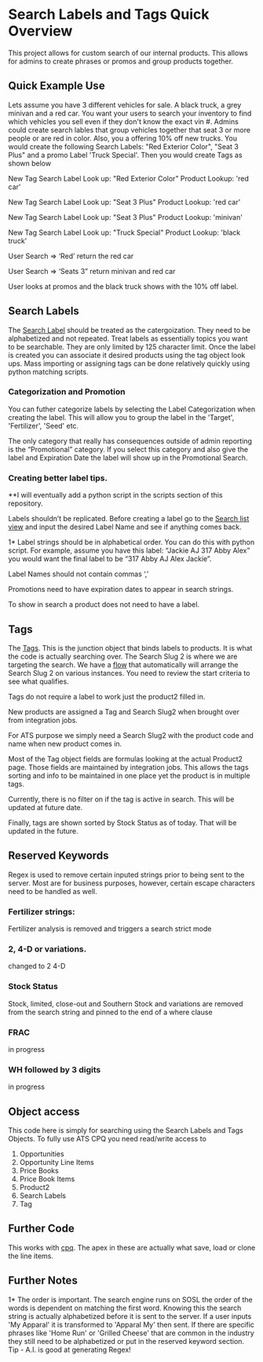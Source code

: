 # Search Labels and Tags Quick Overview

This project allows for custom search of our internal products. This allows for admins to create phrases or promos and group products together. 

## Quick Example Use 
Lets assume you have 3 different vehicles for sale.  A black truck, a grey minivan and a red car. You want your users to search your inventory to find which vehicles you sell even if they don't know the exact vin #. Admins could create search lables that group vehicles together that seat 3 or more people or are red in color. Also, you a offering 10% off new trucks. You would create the following Search Labels: "Red Exterior Color", "Seat 3 Plus" and a promo Label 'Truck Special'.  Then you would create Tags as shown below

New Tag Search Label Look up: "Red Exterior Color" Product Lookup: 'red car'

New Tag Search Label Look up: "Seat 3 Plus" Product Lookup: 'red car'

New Tag Search Label Look up: "Seat 3 Plus" Product Lookup: 'minivan'

New Tag Search Label Look up: "Truck Special" Product Lookup: 'black truck'

User Search => ‘Red’ return the red car

User Search => ‘Seats 3” return minivan and red car

User looks at promos and the black truck shows with the 10% off label. 

## Search Labels
The [Search Label](https://advancedturf.lightning.force.com/lightning/setup/ObjectManager/01I6T000002uYCd/Details/view) should be treated as the catergoization. They need to be alphabetized and not repeated. Treat labels as essentially topics you want to be searchable. They are only limited by 125 character limit. Once the label is created you can associate it desired products using the tag object look ups. Mass importing or assigning tags can be done relatively quickly using python matching scripts. 


### Categorization and Promotion
You can futher categorize labels by selecting the Label Categorization when creating the label. This will allow you to group the label in the 'Target', 'Fertilizer', 'Seed' etc. 

The only category that really has consequences outside of admin reporting is the “Promotional” category. If you select this category and also give the label and Expiration Date the label will show up in the Promotional Search. 

### Creating better label tips. 
**I will eventually add a python script in the scripts section of this repository. 

Labels shouldn’t be replicated. Before creating a label go to the [Search list view](https://advancedturf.lightning.force.com/lightning/o/Search_Label__c/list?filterName=00B6T000007TReVUAW) and input the desired Label Name and see if anything comes back. 

1* Label strings should be in alphabetical order. You can do this with python script. For example, assume you have this label: “Jackie AJ 317 Abby Alex” you would want the final label to be “317 Abby AJ Alex Jackie”.

Label Names should not contain commas ‘,’

Promotions need to have expiration dates to appear in search strings. 

To show in search a product does not need to have a label. 

## Tags
The [Tags](https://advancedturf.lightning.force.com/lightning/setup/ObjectManager/01I6T000002uYCs/Details/view). This is the junction object that binds labels to products. It is what the code is actually searching over. The Search Slug 2 is where we are targeting the search. We have a [flow](https://advancedturf.lightning.force.com/builder_platform_interaction/flowBuilder.app?flowId=301VH000001Gk9ZYAS) that automatically will arrange the Search Slug 2 on various instances. You need to review the start criteria to see what qualifies. 

Tags do not require a label to work just the product2 filled in. 

New products are assigned a Tag and Search Slug2 when brought over from integration jobs. 

For ATS purpose we simply need a Search Slug2 with the product code and name when new product comes in. 

Most of the Tag object fields are formulas looking at the actual Product2 page. Those fields are maintained by integration jobs. This allows the tags sorting and info to be maintained in one place yet the product is in multiple tags. 

Currently, there is no filter on if the tag is active in search. This will be updated at future date. 

Finally, tags are shown sorted by Stock Status as of today. That will be updated in the future. 

## Reserved Keywords

Regex is used to remove certain inputed strings prior to being sent to the server. Most are for business purposes, however, certain escape characters need to be handled as well. 

### Fertilizer strings: 
Fertilizer analysis is removed and triggers a search strict mode
### 2, 4-D or variations. 
changed to 2 4-D
### Stock Status
Stock, limited, close-out and Southern Stock and variations are removed from the search string and pinned to the end of a where clause

### FRAC
in progress
### WH followed by 3 digits
in progress

## Object access
This code here is simply for searching using the Search Labels and Tags Objects. To fully use ATS CPQ you need read/write access to 
1. Opportunities
2. Opportunity Line Items
3. Price Books
4. Price Book Items
6. Product2
5. Search Labels
6. Tag

## Further Code
This works with [cpq](https://github.com/ahephner/cpq). The apex in these are actually what save, load or clone the line items. 


## Further Notes
1* The order is important. The search engine runs on SOSL the order of the words is dependent on matching the first word. Knowing this the search string is actually alphabetized before it is sent to the server. If a user inputs 'My Apparal' it is transformed to 'Apparal My' then sent. If there are specific phrases like 'Home Run' or 'Grilled Cheese' that are common in the industry they still need to be alphabetized or put in the reserved keyword section. Tip - A.I. is good at generating Regex! 
